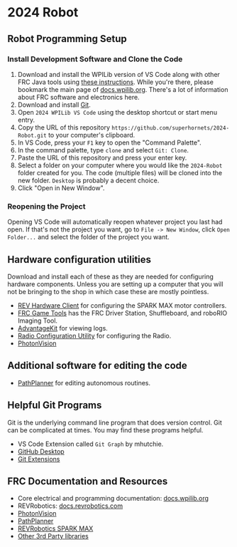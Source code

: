 # 2024 Robot

## Robot Programming Setup

### Install Development Software and Clone the Code

1. Download and install the WPILib version of VS Code along with other FRC Java tools using [these instructions](https://docs.wpilib.org/en/stable/docs/zero-to-robot/step-2/wpilib-setup.html). While you're there, please bookmark the main page of [docs.wpilib.org](https://docs.wpilib.org/). There's a lot of information about FRC software and electronics here.
2. Download and install [Git](https://git-scm.com/).
3. Open `2024 WPILib VS Code` using the desktop shortcut or start menu entry.
4. Copy the URL of this repository `https://github.com/superhornets/2024-Robot.git` to your computer's clipboard.
5. In VS Code, press your `F1` key to open the "Command Palette".
6. In the command palette, type `clone` and select `Git: Clone`.
7. Paste the URL of this repository and press your enter key.
8. Select a folder on your computer where you would like the `2024-Robot` folder created for you. The code (multiple files) will be cloned into the new folder. `Desktop` is probably a decent choice.
9. Click "Open in New Window".

### Reopening the Project

Opening VS Code will automatically reopen whatever project you last had open. If that's not the project you want, go to `File -> New Window`, click `Open Folder...` and select the folder of the project you want.

## Hardware configuration utilities

Download and install each of these as they are needed for configuring hardware components. Unless you are setting up a computer that you will not be bringing to the shop in which case these are mostly pointless.

* [REV Hardware Client](https://docs.revrobotics.com/rev-hardware-client) for configuring the SPARK MAX motor controllers.
* [FRC Game Tools](https://docs.wpilib.org/en/stable/docs/zero-to-robot/step-2/frc-game-tools.html) has the FRC Driver Station, Shuffleboard, and roboRIO Imaging Tool.
* [AdvantageKit](https://github.com/Mechanical-Advantage/AdvantageKit/releases/latest) for viewing logs.
* [Radio Configuration Utility](https://docs.wpilib.org/en/stable/docs/zero-to-robot/step-3/radio-programming.html) for configuring the Radio.
* [PhotonVision](https://photonvision.org/)

## Additional software for editing the code

* [PathPlanner](https://apps.microsoft.com/detail/9nqbkb5dw909) for editing autonomous routines.

## Helpful Git Programs

Git is the underlying command line program that does version control. Git can be complicated at times. You may find these programs helpful.

* VS Code Extension called `Git Graph` by mhutchie.
* [GitHub Desktop](https://desktop.github.com/)
* [Git Extensions](https://gitextensions.github.io/)

## FRC Documentation and Resources

* Core electrical and programming documentation: [docs.wpilib.org](https://docs.wpilib.org)
* REVRobotics: [docs.revrobotics.com](https://docs.revrobotics.com)
* [PhotonVision](https://photonvision.org/)
* [PathPlanner](https://pathplanner.dev/)
* [REVRobotics SPARK MAX](https://docs.revrobotics.com/docs/rev-ion#spark-max-motor-controller-rev-11-2158)
* [Other 3rd Party libraries](https://docs.wpilib.org/en/stable/docs/software/vscode-overview/3rd-party-libraries.html#vendor-libraries) 
